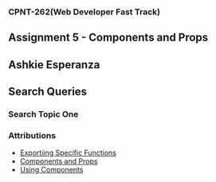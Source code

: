### CPNT-262(Web Developer Fast Track)
## Assignment 5 - Components and Props
## Ashkie Esperanza

## Search Queries
### Search Topic One


### Attributions
- [Exportiing Specific Functions](https://youtube.com/shorts/FGSEmGEP_78?si=iCY6gay3e6TMtGkj)
- [Components and Props](https://www.youtube.com/watch?v=JpbgBJZTvuM&t=61s)
- [Using Components](https://www.youtube.com/watch?v=ykkGhU79FpQ&t=296s)
